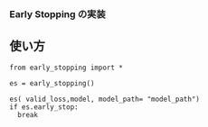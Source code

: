 ### Early Stopping の実装

## 使い方

    from early_stopping import *

    es = early_stopping()

    es( valid_loss,model, model_path= "model_path")
    if es.early_stop:
      break
